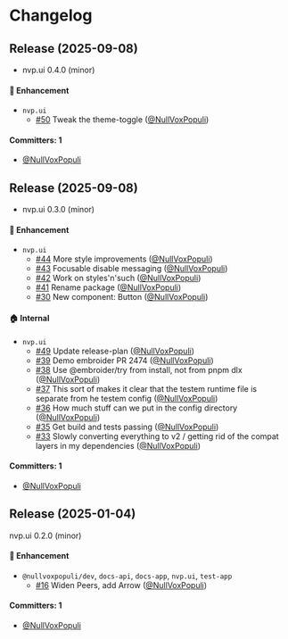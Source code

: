 # Changelog

## Release (2025-09-08)

* nvp.ui 0.4.0 (minor)

#### :rocket: Enhancement
* `nvp.ui`
  * [#50](https://github.com/NullVoxPopuli/nvp.ui/pull/50) Tweak the theme-toggle ([@NullVoxPopuli](https://github.com/NullVoxPopuli))

#### Committers: 1
- [@NullVoxPopuli](https://github.com/NullVoxPopuli)

## Release (2025-09-08)

* nvp.ui 0.3.0 (minor)

#### :rocket: Enhancement
* `nvp.ui`
  * [#44](https://github.com/NullVoxPopuli/nvp.ui/pull/44) More style improvements ([@NullVoxPopuli](https://github.com/NullVoxPopuli))
  * [#43](https://github.com/NullVoxPopuli/nvp.ui/pull/43) Focusable disable messaging ([@NullVoxPopuli](https://github.com/NullVoxPopuli))
  * [#42](https://github.com/NullVoxPopuli/nvp.ui/pull/42) Work on styles'n'such ([@NullVoxPopuli](https://github.com/NullVoxPopuli))
  * [#41](https://github.com/NullVoxPopuli/nvp.ui/pull/41) Rename package ([@NullVoxPopuli](https://github.com/NullVoxPopuli))
  * [#30](https://github.com/NullVoxPopuli/nvp.ui/pull/30) New component: Button ([@NullVoxPopuli](https://github.com/NullVoxPopuli))

#### :house: Internal
* `nvp.ui`
  * [#49](https://github.com/NullVoxPopuli/nvp.ui/pull/49) Update release-plan ([@NullVoxPopuli](https://github.com/NullVoxPopuli))
  * [#39](https://github.com/NullVoxPopuli/nvp.ui/pull/39) Demo embroider PR 2474 ([@NullVoxPopuli](https://github.com/NullVoxPopuli))
  * [#38](https://github.com/NullVoxPopuli/nvp.ui/pull/38) Use @embroider/try from install, not from pnpm dlx ([@NullVoxPopuli](https://github.com/NullVoxPopuli))
  * [#37](https://github.com/NullVoxPopuli/nvp.ui/pull/37) This sort of makes it clear that the testem runtime file is separate from he testem config ([@NullVoxPopuli](https://github.com/NullVoxPopuli))
  * [#36](https://github.com/NullVoxPopuli/nvp.ui/pull/36) How much stuff can we put in the config directory ([@NullVoxPopuli](https://github.com/NullVoxPopuli))
  * [#35](https://github.com/NullVoxPopuli/nvp.ui/pull/35) Get build and tests passing ([@NullVoxPopuli](https://github.com/NullVoxPopuli))
  * [#33](https://github.com/NullVoxPopuli/nvp.ui/pull/33) Slowly converting everything to v2 / getting rid of the compat layers in my dependencies ([@NullVoxPopuli](https://github.com/NullVoxPopuli))

#### Committers: 1
- [@NullVoxPopuli](https://github.com/NullVoxPopuli)

## Release (2025-01-04)

nvp.ui 0.2.0 (minor)

#### :rocket: Enhancement
* `@nullvoxpopuli/dev`, `docs-api`, `docs-app`, `nvp.ui`, `test-app`
  * [#16](https://github.com/universal-ember/preem/pull/16) Widen Peers, add Arrow ([@NullVoxPopuli](https://github.com/NullVoxPopuli))

#### Committers: 1
- [@NullVoxPopuli](https://github.com/NullVoxPopuli)
